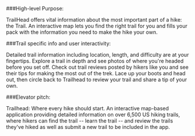 
###High-level Purpose:

TrailHead offers vital information about the most important part of a hike: the Trail. An interactive map lets you find the right trail for you and fills your pack with the information you need to make the hike your own. 

###Trail specific info and user interactivity:

Detailed trail information including location, length, and difficulty are at your fingertips. Explore a trail in depth and see photos of where you're headed before you set off. Check out trail reviews posted by hikers like you and see their tips for making the most out of the trek. Lace up your boots and head out, then circle back to Trailhead to review your trail and share a tip of your own.


###Elevator pitch:

Trailhead: Where every hike should start. An interactive map-based application providing detailed information on over 6,500 US hiking trails, where hikers can find the trail -- learn the trail -- and review the trails they've hiked as well as submit a new trail to be included in the app.